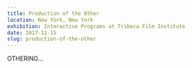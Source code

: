 ```yaml
---
title: Production of the Other
location: New York, New York
exhibition: Interactive Programs at Tribeca Film Institute
date: 2017-11-15
slug: production-of-the-other
---
```


OTHERING...
